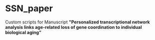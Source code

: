 # SSN_paper
Custom scripts for Manuscript **"Personalized transcriptional network analysis links age-related loss of gene coordination to individual biological aging"**
